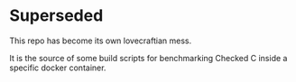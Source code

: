 # Superseded

This repo has become its own lovecraftian mess.

It is the source of some build scripts for benchmarking Checked C inside
a specific docker container. 